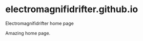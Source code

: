 # electromagnifidrifter.github.io
Electromagnifidrifter home page

Amazing home page.  

  



    





    
  

  
  
  

  
  


     









  










